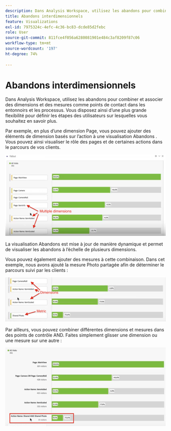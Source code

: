 ```yaml
---
description: Dans Analysis Workspace, utilisez les abandons pour combiner et associer des dimensions et des mesures comme points de contact dans les entonnoirs et les processus. Vous disposez ainsi d’une plus grande flexibilité pour définir les étapes des utilisateurs sur lesquelles vous souhaitez en savoir plus.
title: Abandons interdimensionnels
feature: Visualizations
exl-id: 7975324c-4efc-4c36-bc83-dcde85d2febc
role: User
source-git-commit: 811fce4f056a6280081901e484c3af8209f87c06
workflow-type: tm+mt
source-wordcount: '197'
ht-degree: 74%

---
```


# Abandons interdimensionnels

Dans Analysis Workspace, utilisez les abandons pour combiner et associer des dimensions et des mesures comme points de contact dans les entonnoirs et les processus. Vous disposez ainsi d’une plus grande flexibilité pour définir les étapes des utilisateurs sur lesquelles vous souhaitez en savoir plus.

Par exemple, en plus d’une dimension Page, vous pouvez ajouter des éléments de dimension basés sur l’action à une visualisation Abandons . Vous pouvez ainsi visualiser le rôle des pages et de certaines actions dans le parcours de vos clients.

![ La vue Toutes les visites présentant plusieurs dimensions comme points de contact.](assets/interdimensional-fallout1.png)

La visualisation Abandons est mise à jour de manière dynamique et permet de visualiser les abandons à l’échelle de plusieurs dimensions.

Vous pouvez également ajouter des mesures à cette combinaison. Dans cet exemple, nous avons ajouté la mesure Photo partagée afin de déterminer le parcours suivi par les clients :

![La vue Toutes les visites présentant la mesure ajoutée : &quot;Photo partagée&quot;.](assets/interdimensional-fallout2.png)

Par ailleurs, vous pouvez combiner différentes dimensions et mesures dans des points de contrôle AND. Faites simplement glisser une dimension ou une mesure sur une autre :

![La vue Toutes les visites affichant le nom d’action ajouté : mesure Photo partagée ET partagée.](assets/interdimensional-fallout3.png)
